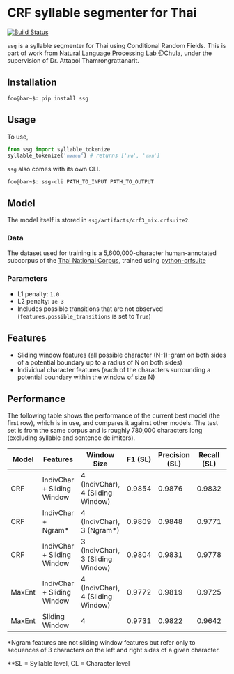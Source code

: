 # CRF syllable segmenter for Thai
[![Build Status](https://www.travis-ci.com/ponrawee/ssg.svg?branch=master)](https://www.travis-ci.com/ponrawee/ssg)

`ssg` is a syllable segmenter for Thai using Conditional Random Fields. This is part of work from [Natural Language Processing Lab @Chula](https://attapol.github.io/lab.html), under the supervision of Dr. Attapol Thamrongrattanarit.

## Installation
```console
foo@bar~$: pip install ssg
```

## Usage
To use,

```python
from ssg import syllable_tokenize
syllable_tokenize('ทดสอบ') # returns ['ทด', 'สอบ']
```

`ssg` also comes with its own CLI. 

```console
foo@bar~$: ssg-cli PATH_TO_INPUT PATH_TO_OUTPUT
```

## Model
The model itself is stored in `ssg/artifacts/crf3_mix.crfsuite2`. 

### Data
The dataset used for training is a 5,600,000-character human-annotated subcorpus of the [Thai National Corpus](http://www.arts.chula.ac.th/~ling/tnc3/), trained using [python-crfsuite](https://pypi.org/project/python-crfsuite/)

### Parameters
- L1 penalty: `1.0` 
- L2 penalty: `1e-3`
- Includes possible transitions that are not observed (`features.possible_transitions` is set to `True`)

## Features
- Sliding window features (all possible character (N-1)-gram on both sides of a potential boundary 
up to a radius of N on both sides)
- Individual character features (each of the characters surrounding a potential boundary within the window of size N)

## Performance
The following table shows the performance of the current best model (the first row), which is in use, and compares it against other models. The test set is from the same corpus and is roughly 780,000 characters long (excluding syllable and sentence delimiters).

| Model  | Features                   | Window Size                       | F1 (SL) | Precision (SL) | Recall (SL) | F1 (CL) | Precision (CL) | Recall (CL) |
|--------|----------------------------|-----------------------------------|---------|----------------|-------------|---------|---------------|-------------|
| CRF    | IndivChar + Sliding Window | 4 (IndivChar), 4 (Sliding Window) | 0.9854  | 0.9876         | 0.9832      | 0.9935  | 0.9958        | 0.9854      |
| CRF    | IndivChar + Ngram\*        | 4 (IndivChar), 3 (Ngram\*)        | 0.9809  | 0.9848         | 0.9771      | 0.9917  | 0.9956        | 0.9878      |
| CRF    | IndivChar + Sliding Window | 3 (IndivChar), 3 (Sliding Window) | 0.9804  | 0.9831         | 0.9778      | 0.9909  | 0.9936        | 0.9882      |
| MaxEnt | IndivChar + Sliding Window | 4 (IndivChar), 4 (Sliding Window) | 0.9772  | 0.9819         | 0.9725      | 0.9899  | 0.9946        | 0.9852      |
| MaxEnt | Sliding Window             | 4                                 | 0.9731  | 0.9822         | 0.9642      | 0.9871  | 0.9963        | 0.9780      |

\*Ngram features are not sliding window features but refer only to sequences of 3 characters on the left and right sides of a given character.

\*\*SL = Syllable level, CL = Character level
